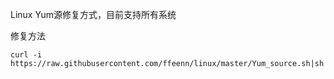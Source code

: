 Linux Yum源修复方式，目前支持所有系统

修复方法

```
curl -i https://raw.githubusercontent.com/ffeenn/linux/master/Yum_source.sh|sh
```